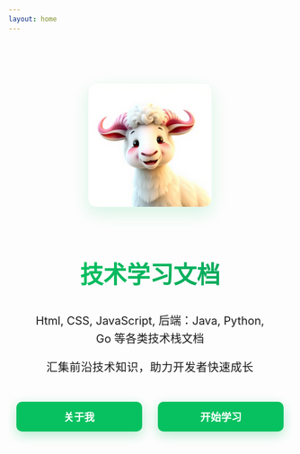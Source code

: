 ```yaml
---
layout: home
---
```


<div class="docs-hero">
  <div class="docs-hero-image">
    <div class="docs-image-container">
      <img src="./public/sheep.png" alt="技术文档中心" />
    </div>
  </div>
  <div class="docs-hero-text">
    <h1>技术学习文档</h1>
    <p>
      Html, CSS, JavaScript, 后端：Java, Python, Go 等各类技术栈文档
    </p>
    <p class="docs-sub-text">汇集前沿技术知识，助力开发者快速成长</p>
  </div>
  
  <div class="docs-hero-actions">
    <a href="/about" class="docs-btn docs-about-btn">关于我</a>
    <a href="/getting-started" class="docs-btn docs-learn-btn">开始学习</a>
  </div>
</div>

<style>
.docs-hero {
  display: flex;
  flex-direction: column;
  align-items: center;
  justify-content: center;
  padding: 2.5rem;
  text-align: center;
  margin-top: 3rem;
  border-radius: 16px;
  max-width: 900px;
  margin-left: auto;
  margin-right: auto;
  position: relative;
  overflow: hidden;
}

.docs-hero-image {
  margin-bottom: 1.8rem;
}

.docs-image-container {
  width: 220px;
  height: 220px;
  border-radius: 16px;
  overflow: hidden;
  margin: 0 auto;
  transition: all 0.4s ease;
  position: relative;
  box-shadow: 0 12px 30px rgba(7, 193, 96, 0.15);
  border: 1px solid rgba(7, 193, 96, 0.08);
}

.docs-image-container:hover {
  transform: translateY(-8px) rotate(2deg);
  box-shadow: 0 18px 40px rgba(7, 193, 96, 0.22);
}

.docs-image-container img {
  width: 100%;
  height: 100%;
  object-fit: cover;
  transition: transform 0.3s ease;
}

.docs-image-container:hover img {
  transform: scale(1.05);
}

.docs-hero-text h1 {
  font-size: 2.6rem;
  margin-bottom: 1.2rem;
  color: #1a1a1a;
  font-weight: 750;
  background: linear-gradient(135deg, #07C160 0%, #08a85c 100%);
  -webkit-background-clip: text;
  background-clip: text;
  color: transparent;
  position: relative;
  display: inline-block;
}




.docs-hero-text p {
  font-size: 1.25rem;
  color: var(--vp-c-text-1);
  margin-bottom: 0.6rem;
  max-width: 650px;
  line-height: 1.6;
}

.docs-sub-text {
  font-size: 1.1rem;
  color: #666;
  margin-top: 1.2rem;
  letter-spacing: 0.5px;
}

.docs-hero-actions {
  display: flex;
  gap: 1.8rem;
  margin-top: 2.2rem;
  position: relative;
  z-index: 2;
}

.docs-btn {
  padding: 0.85rem 2rem;
  border-radius: 10px;
  font-weight: 650;
  font-size: 1.15rem;
  text-decoration: none;
  transition: all 0.35s ease;
  cursor: pointer;
  display: inline-flex;
  align-items: center;
  justify-content: center;
  border: none;
  color: white;
  min-width: 160px;
  position: relative;
  overflow: hidden;
  color:white;
}

.docs-btn::before {
  content: '';
  position: absolute;
  top: 0;
  left: 0;
  width: 100%;
  height: 100%;
  background: rgba(255, 255, 255, 0.15);
  transform: translateX(-100%);
  transition: transform 0.4s ease;
  z-index: 1;
}

.docs-btn:hover::before {
  transform: translateX(0);
}

.docs-btn:hover {
  transform: translateY(-4px) scale(1.05);
  box-shadow: 0 10px 25px rgba(7, 193, 96, 0.4);
  color:white !important;
}

/* 统一设置两个按钮为微信绿色 */
.docs-about-btn, .docs-learn-btn {
  color: white !important; 
  background: #07C160;
  box-shadow: 0 6px 20px rgba(7, 193, 96, 0.3);
  z-index: 2;
}

.docs-btn:active {
  transform: translateY(1px);
}

.docs-btn:hover::after {
  transform: translateX(5px);
}

@media (max-width: 768px) {
  .docs-hero {
    padding: 2rem;
    margin-top: 2rem;
  }
  
  .docs-hero-actions {
    flex-direction: column;
    gap: 1.2rem;
    width: 100%;
    max-width: 280px;
  }
  
  .docs-image-container {
    width: 200px;
    height: 200px;
  }
  
  .docs-hero-text h1 {
    font-size: 2.2rem;
  }
  
  .docs-hero-text p {
    font-size: 1.15rem;
  }
  
  .docs-btn {
    width: 100%;
    padding: 1rem;
  }
}

@media (max-width: 480px) {
  .docs-hero {
    padding: 1.8rem 1.5rem;
  }
  
  .docs-image-container {
    width: 170px;
    height: 170px;
  }
  
  .docs-hero-text h1 {
    font-size: 1.9rem;
  }
  
  .docs-sub-text {
    font-size: 1rem;
  }
}
</style>